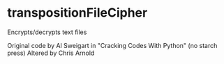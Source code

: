 # transpositionFileCipher
Encrypts/decrypts text files

Original code by Al Sweigart in "Cracking Codes With Python" (no starch press)
Altered by Chris Arnold
